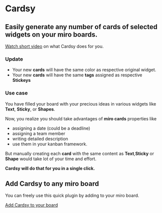 # Cardsy
## Easily generate any number of cards of selected widgets on your miro boards.

[Watch short video](https://www.loom.com/share/fe1207297d644cf590e2e4c8727e64d9) on what Cardsy does for you.

### Update
* Your new **cards** will have the same color as respective original widget.
* Your new **cards** will have the same **tags** assigned as respective **Stickeys**

### Use case
You have filled your board with your precious ideas in various widgets like **Text**, **Sticky**, or **Shapes**.

Now, you realize you should take advantages of **miro cards** properties like 
* assigning a date (could be a deadline)
* assigning a team member 
* writing detailed description
* use them in your kanban framework.

But manually creating each **card** with the same content as **Text**,**Sticky** or **Shape** would take lot of your time and effort.

**Cardsy will do that for you in a single click.**

## Add Cardsy to any miro board

You can freely use this quick plugin by adding to your miro board. 

[Add Cardsy to your board](https://miro.com/oauth/authorize/?response_type=token&client_id=3074457347923223678&redirect_uri=https://yashbhalodi.github.io/cardsy/index.html)
